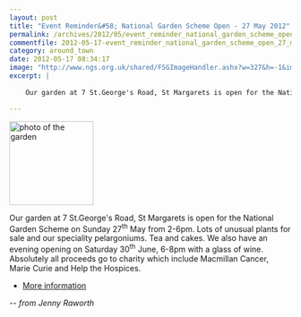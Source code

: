 ```yaml
---
layout: post
title: "Event Reminder&#58; National Garden Scheme Open - 27 May 2012"
permalink: /archives/2012/05/event_reminder_national_garden_scheme_open_27_may.html
commentfile: 2012-05-17-event_reminder_national_garden_scheme_open_27_may
category: around_town
date: 2012-05-17 08:34:17
image: "http://www.ngs.org.uk/shared/FSGImageHandler.ashx?w=327&h=-1&img=/images/gardens/web/C11090_7641%20(1).jpg"
excerpt: |
    
    Our garden at 7 St.George's Road, St Margarets is open for the National Garden Scheme on Sunday 27<sup>th</sup> May from 2-6pm.  Lots of unusual plants for sale and our speciality pelargoniums.  Tea and cakes. We also have an evening opening on Saturday 30<sup>th</sup> June, 6-8pm with a glass of wine. Absolutely all proceeds go to charity which include Macmillan Cancer, Marie Curie and Help the Hospices.

---
```


<img src="http://www.ngs.org.uk/shared/FSGImageHandler.ashx?w=327&h=-1&img=/images/gardens/web/C11090_7641%20(1).jpg" alt="photo of the garden" width="150"  class="photo right" />

Our garden at 7 St.George's Road, St Margarets is open for the National Garden Scheme on Sunday 27<sup>th</sup> May from 2-6pm. Lots of unusual plants for sale and our speciality pelargoniums. Tea and cakes. We also have an evening opening on Saturday 30<sup>th</sup> June, 6-8pm with a glass of wine. Absolutely all proceeds go to charity which include Macmillan Cancer, Marie Curie and Help the Hospices.

-   [More information](http://www.ngs.org.uk/gardens/gardenfinder/garden.aspx?id=7641)

<cite>-- from Jenny Raworth</cite>
